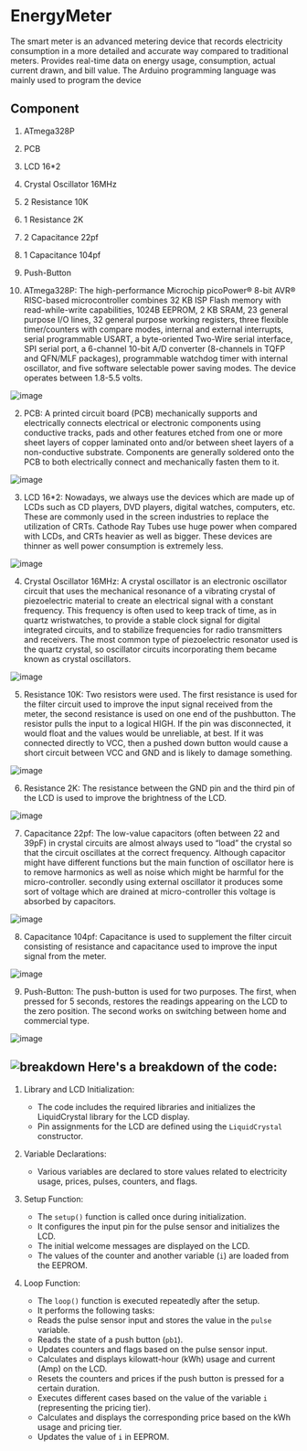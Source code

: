# EnergyMeter
The smart meter is an advanced metering device that records electricity consumption in a more detailed and accurate way compared to traditional meters. Provides real-time data on energy usage, consumption, actual current drawn, and bill value. The Arduino programming language was mainly used to program the device

## Component
1.	ATmega328P
2.	PCB
3.	LCD 16*2
4.	Crystal Oscillator 16MHz
5.	2 Resistance 10K
6.	1 Resistance 2K
7.	2 Capacitance 22pf
8.	1 Capacitance 104pf
9.	Push-Button

1.	ATmega328P:
The high-performance Microchip picoPower® 8-bit AVR® RISC-based microcontroller combines 32 KB ISP Flash memory with read-while-write capabilities, 1024B EEPROM, 2 KB SRAM, 23 general purpose I/O lines, 32 general purpose working registers, three flexible timer/counters with compare modes, internal and external interrupts, serial programmable USART, a byte-oriented Two-Wire serial interface, SPI serial port, a 6-channel 10-bit A/D converter (8-channels in TQFP and QFN/MLF packages), programmable watchdog timer with internal oscillator, and five software selectable power saving modes. The device operates between 1.8-5.5 volts.

![image](https://github.com/IbraheemAljolani/E-Library/assets/124505345/774b3037-fe5f-42e0-8dfc-86bf932781fb)

2.	PCB:
A printed circuit board (PCB) mechanically supports and electrically connects electrical or electronic components using conductive tracks, pads and other features etched from one or more sheet layers of copper laminated onto and/or between sheet layers of a non-conductive substrate. Components are generally soldered onto the PCB to both electrically connect and mechanically fasten them to it.

![image](https://github.com/IbraheemAljolani/E-Library/assets/124505345/48d85e82-6e98-4638-928f-5f7dcf080dd1)

3.	LCD 16*2:
Nowadays, we always use the devices which are made up of LCDs such as CD players, DVD players, digital watches, computers, etc. These are commonly used in the screen industries to replace the utilization of CRTs. Cathode Ray Tubes use huge power when compared with LCDs, and CRTs heavier as well as bigger. These devices are thinner as well power consumption is extremely less.

![image](https://github.com/IbraheemAljolani/E-Library/assets/124505345/9b84ec20-6113-4433-8f82-6c2376c1eeac)

4.	Crystal Oscillator 16MHz:
A crystal oscillator is an electronic oscillator circuit that uses the mechanical resonance of a vibrating crystal of piezoelectric material to create an electrical signal with a constant frequency. This frequency is often used to keep track of time, as in quartz wristwatches, to provide a stable clock signal for digital integrated circuits, and to stabilize frequencies for radio transmitters and receivers. The most common type of piezoelectric resonator used is the quartz crystal, so oscillator circuits incorporating them became known as crystal oscillators.

![image](https://github.com/IbraheemAljolani/E-Library/assets/124505345/b3a67faf-16c9-47cc-a989-8a3c1c60b77f)

5.	Resistance 10K:
Two resistors were used. The first resistance is used for the filter circuit used to improve the input signal received from the meter, the second resistance is used on one end of the pushbutton. The resistor pulls the input to a logical HIGH. If the pin was disconnected, it would float and the values would be unreliable, at best. If it was connected directly to VCC, then a pushed down button would cause a short circuit between VCC and GND and is likely to damage something.

![image](https://github.com/IbraheemAljolani/E-Library/assets/124505345/5e21014b-02be-462d-bcf1-f1992a6ae6a4)

6.	Resistance 2K:
The resistance between the GND pin and the third pin of the LCD is used to improve the brightness of the LCD.

![image](https://github.com/IbraheemAljolani/E-Library/assets/124505345/a493e6ce-c0b0-46ad-b6b8-2913602fdfed)

7.	Capacitance 22pf:
The low-value capacitors (often between 22 and 39pF) in crystal circuits are almost always used to “load” the crystal so that the circuit oscillates at the correct frequency. Although capacitor might have different functions but the main function of oscillator here is to remove harmonics as well as noise which might be harmful for the micro-controller. secondly using external oscillator it produces some sort of voltage which are drained at micro-controller this voltage is absorbed by capacitors.

![image](https://github.com/IbraheemAljolani/E-Library/assets/124505345/b8eada7b-799e-4d40-8406-c9cc2a78f84b)

8.	Capacitance 104pf:
Capacitance is used to supplement the filter circuit consisting of resistance and capacitance used to improve the input signal from the meter.

![image](https://github.com/IbraheemAljolani/E-Library/assets/124505345/1279f6f4-8c40-4bf4-aef3-e8f4cd29ead6)

9.	Push-Button:
The push-button is used for two purposes. The first, when pressed for 5 seconds, restores the readings appearing on the LCD to the zero position. The second works on switching between home and commercial type.

![image](https://github.com/IbraheemAljolani/E-Library/assets/124505345/08c251c9-c25e-4e67-a647-9a5054e28fd6)

## ![breakdown](https://github.com/IbraheemAljolani/Arduino-EnergyMeter/assets/124505345/8ba376eb-198f-474f-ad24-d4d2161a205e) Here's a breakdown of the code:

1. Library and LCD Initialization:
   - The code includes the required libraries and initializes the LiquidCrystal library for the LCD display.
   - Pin assignments for the LCD are defined using the `LiquidCrystal` constructor.

2. Variable Declarations:
   - Various variables are declared to store values related to electricity usage, prices, pulses, counters, and flags.

3. Setup Function:
   - The `setup()` function is called once during initialization.
   - It configures the input pin for the pulse sensor and initializes the LCD.
   - The initial welcome messages are displayed on the LCD.
   - The values of the counter and another variable (`i`) are loaded from the EEPROM.

4. Loop Function:
   - The `loop()` function is executed repeatedly after the setup.
   - It performs the following tasks:
   - Reads the pulse sensor input and stores the value in the `pulse` variable.
   - Reads the state of a push button (`pb1`).
   - Updates counters and flags based on the pulse sensor input.
   - Calculates and displays kilowatt-hour (kWh) usage and current (Amp) on the LCD.
   - Resets the counters and prices if the push button is pressed for a certain duration.
   - Executes different cases based on the value of the variable `i` (representing the pricing tier).
   - Calculates and displays the corresponding price based on the kWh usage and pricing tier.
   - Updates the value of `i` in EEPROM.
